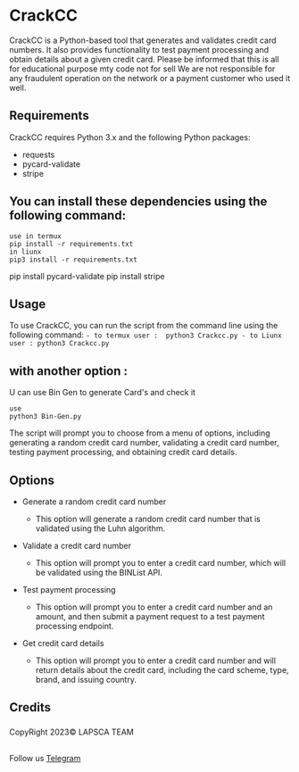 # CrackCC
CrackCC is a Python-based tool that generates and validates credit card numbers. It also provides functionality to test payment processing and obtain details about a given credit card.
Please be informed that this is all for educational purpose mty code not for sell We are not responsible for any fraudulent operation on the network or a payment customer who used it well.

## Requirements
CrackCC requires Python 3.x and the following Python packages:
- requests
- pycard-validate
- stripe

## You can install these dependencies using the following command:
 
    use in termux 
    pip install -r requirements.txt
    in liunx  
    pip3 install -r requirements.txt
   
   pip install pycard-validate 
   pip install stripe

## Usage
To use CrackCC, you can run the script from the command line using the following command:
    ```
    - to termux user : 
    python3 Crackcc.py
    - to Liunx user :
    python3 Crackcc.py
    ```
## with another option :
 U can use Bin Gen to generate Card's and check it 
 ```
 use 
 python3 Bin-Gen.py 
 ```
The script will prompt you to choose from a menu of options, including generating a random credit card number, validating a credit card number, testing payment processing, and obtaining credit card details.

## Options
- Generate a random credit card number
  - This option will generate a random credit card number that is validated using the Luhn algorithm.


- Validate a credit card number
  - This option will prompt you to enter a credit card number, which will be validated using the BINList API.

- Test payment processing
  - This option will prompt you to enter a credit card number and an amount, and then submit a payment request to a test payment processing endpoint.

- Get credit card details
  - This option will prompt you to enter a credit card number and will return details about the credit card, including the card scheme, type, brand, and issuing country.

## Credits
###
CopyRight 2023© LAPSCA TEAM 
###
## 
Follow us 
[Telegram](te.me/esstkan3a)
##
